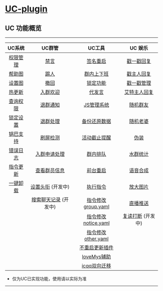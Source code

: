 # [UC-plugin][UC]

## UC 功能概览

---

| UC系统 | UC群管 | UC工具 | UC 娱乐 |
| :---: | :---: | :---: | :---: |
| [权限管理] | [禁言] | [签名重启] | [戳一戳回复] |
| [帮助图] | [踢人] | [群内上下班] | [戳主人回复] |
| [设置图] | [撤回] | [锁定功能] | [戳一戳管理] |
| [热更新] | [入群欢迎] | [代发言] | [艾特主人回复] |
| [查询权限] | [退群通知] | [JS管理系统] | [随机群友] |
| [锁定设置] | [退群处理] | [备份还原数据] | [随机老婆] |
| [锅巴支持] | [刷屏检测] | [活动截止提醒] | [伪装] |
| [错误日志] | [入群申请处理] | [群内排队] | [水群统计] |
| [指令更新] | [查看群员信息] | [前台重启] | [语音合成] |
| [一键卸载] | [设置头衔] (开发中) | [执行指令] | [放大图片] |
|  | [搜索聊天记录] (开发中) | [指令修改group.yaml] | [直播推送] |
|  |  | [指令修改notice.yaml] | [复读打断] (开发中) |
|  |  | [指令修改other.yaml] |  |
|  |  | [不重启更新插件] |  |
|  |  | [loveMys辅助] |  |
|  |  | [icqq双向迁移] |  |

- 仅为UC已实现功能，使用请以实际为准

---

[UC]:https://gitee.com/UCPr251/UC-plugin
<!-- 系统 -->
[权限管理]:apps/Admin.js
[帮助图]:apps/Admin.js
[设置图]:apps/Admin.js
[热更新]:apps/reloadJSs.js
[查询权限]:apps/Admin.js
[锁定设置]:apps/Admin.js
[锅巴支持]:guoba.support.js
[错误日志]:apps/Admin.js
[指令更新]:apps/update.js
[一键卸载]:apps/run.js
<!-- 群管 -->
[禁言]:apps/Event/groupAdmin/mute.js
[踢人]:apps/Event/groupAdmin/kick.js
[撤回]:apps/Event/groupAdmin/recall.js
[入群欢迎]:apps/Event/groupAdmin/WM.js
[退群通知]:apps/Event/groupAdmin/WM.js
[退群处理]:apps/Event/groupAdmin/Decrease.js
[刷屏检测]:apps/Event/groupAdmin/floodScreen.js
[入群申请处理]:apps/Event/groupAdmin/RequestAdd.js
[查看群员信息]:apps/Event/groupAdmin/memberInfo.js
[设置头衔]:apps/Event/groupAdmin/setTitle.js
[搜索聊天记录]:apps/Event/groupAdmin/searchChatHistory.js
<!-- 工具 -->
[签名重启]:apps/qsignRestart.js
[群内上下班]:apps/switchBot.js
[锁定功能]:apps/Event/Lockdown.js
[代发言]:apps/Event/Represent.js
[JS管理系统]:apps/JSsystem.js
[备份还原数据]:apps/BackupRestore.js
[活动截止提醒]:apps/ActReminder.js
[群内排队]:apps/queueUp.js
[前台重启]:apps/restart.js
[执行指令]:apps/run.js
[指令修改group.yaml]:apps/groupSet.js
[指令修改notice.yaml]:apps/noticeSet.js
[指令修改other.yaml]:apps/otherSet.js
[不重启更新插件]:apps/update.js
[loveMys辅助]:apps/loveMys.js
[icqq双向迁移]:apps/icqq.js
<!-- 娱乐 -->
[戳一戳回复]:apps/chuoyichuo.js
[戳主人回复]:apps/chuoMaster.js
[戳一戳管理]:apps/chuoyichuoM.js
[艾特主人回复]:apps/atMaster.js
[随机群友]:apps/randomMember.js
[随机老婆]:apps/randomWife.js
[伪装]:apps/camouflage.js
[水群统计]:apps/sqtj.js
[语音合成]:apps/genshinvoice.js
[放大图片]:apps/bigjpg.js
[直播推送]:apps/BlivePush.js
[复读打断]:apps/RepeatInterruption.js
